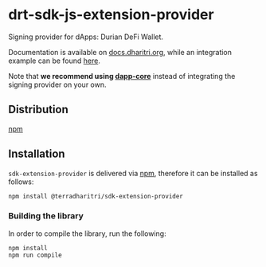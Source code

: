 # drt-sdk-js-extension-provider

Signing provider for dApps: Durian DeFi Wallet. 

Documentation is available on [docs.dharitri.org](https://docs.dharitri.org/sdk-and-tools/drtjs/drtjs-signing-providers/), while an integration example can be found [here](https://github.com/dharitri/drt-sdk-js-examples/tree/main/signing-providers).

Note that **we recommend using [dapp-core](https://github.com/dharitri/drt-sdk-dapp)** instead of integrating the signing provider on your own.

## Distribution

[npm](https://www.npmjs.com/package/@terradharitri/sdk-extension-provider)

## Installation

`sdk-extension-provider` is delivered via [npm](https://www.npmjs.com/package/@terradharitri/sdk-extension-provider), therefore it can be installed as follows:

```
npm install @terradharitri/sdk-extension-provider
```

### Building the library

In order to compile the library, run the following:

```
npm install
npm run compile
```

